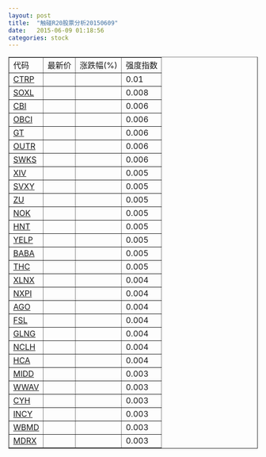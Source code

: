 ```yaml
---
layout: post
title:  "触碰R20股票分析20150609"
date:   2015-06-09 01:18:56
categories: stock
---
```

<script type="text/javascript">
var stockList = []
stockList.push('gb_ctrp');
stockList.push('gb_soxl');
stockList.push('gb_cbi');
stockList.push('gb_obci');
stockList.push('gb_gt');
stockList.push('gb_outr');
stockList.push('gb_swks');
stockList.push('gb_xiv');
stockList.push('gb_svxy');
stockList.push('gb_zu');
stockList.push('gb_nok');
stockList.push('gb_hnt');
stockList.push('gb_yelp');
stockList.push('gb_baba');
stockList.push('gb_thc');
stockList.push('gb_xlnx');
stockList.push('gb_nxpi');
stockList.push('gb_ago');
stockList.push('gb_fsl');
stockList.push('gb_glng');
stockList.push('gb_nclh');
stockList.push('gb_hca');
stockList.push('gb_midd');
stockList.push('gb_wwav');
stockList.push('gb_cyh');
stockList.push('gb_incy');
stockList.push('gb_wbmd');
stockList.push('gb_mdrx');
</script>

<table border="1">
 <tr>
 <td>代码</td>
  <td>最新价</td>
  <td>涨跌幅(%)</td>
 <td>强度指数</td>
</tr>
  <tr id="ctrp"><td><a href="http://stock.finance.sina.com.cn/usstock/quotes/CTRP.html" target="_blank">CTRP</a></td><td></td><td></td><td>0.01</td></tr>
  <tr id="soxl"><td><a href="http://stock.finance.sina.com.cn/usstock/quotes/SOXL.html" target="_blank">SOXL</a></td><td></td><td></td><td>0.008</td></tr>
  <tr id="cbi"><td><a href="http://stock.finance.sina.com.cn/usstock/quotes/CBI.html" target="_blank">CBI</a></td><td></td><td></td><td>0.006</td></tr>
  <tr id="obci"><td><a href="http://stock.finance.sina.com.cn/usstock/quotes/OBCI.html" target="_blank">OBCI</a></td><td></td><td></td><td>0.006</td></tr>
  <tr id="gt"><td><a href="http://stock.finance.sina.com.cn/usstock/quotes/GT.html" target="_blank">GT</a></td><td></td><td></td><td>0.006</td></tr>
  <tr id="outr"><td><a href="http://stock.finance.sina.com.cn/usstock/quotes/OUTR.html" target="_blank">OUTR</a></td><td></td><td></td><td>0.006</td></tr>
  <tr id="swks"><td><a href="http://stock.finance.sina.com.cn/usstock/quotes/SWKS.html" target="_blank">SWKS</a></td><td></td><td></td><td>0.006</td></tr>
  <tr id="xiv"><td><a href="http://stock.finance.sina.com.cn/usstock/quotes/XIV.html" target="_blank">XIV</a></td><td></td><td></td><td>0.005</td></tr>
  <tr id="svxy"><td><a href="http://stock.finance.sina.com.cn/usstock/quotes/SVXY.html" target="_blank">SVXY</a></td><td></td><td></td><td>0.005</td></tr>
  <tr id="zu"><td><a href="http://stock.finance.sina.com.cn/usstock/quotes/ZU.html" target="_blank">ZU</a></td><td></td><td></td><td>0.005</td></tr>
  <tr id="nok"><td><a href="http://stock.finance.sina.com.cn/usstock/quotes/NOK.html" target="_blank">NOK</a></td><td></td><td></td><td>0.005</td></tr>
  <tr id="hnt"><td><a href="http://stock.finance.sina.com.cn/usstock/quotes/HNT.html" target="_blank">HNT</a></td><td></td><td></td><td>0.005</td></tr>
  <tr id="yelp"><td><a href="http://stock.finance.sina.com.cn/usstock/quotes/YELP.html" target="_blank">YELP</a></td><td></td><td></td><td>0.005</td></tr>
  <tr id="baba"><td><a href="http://stock.finance.sina.com.cn/usstock/quotes/BABA.html" target="_blank">BABA</a></td><td></td><td></td><td>0.005</td></tr>
  <tr id="thc"><td><a href="http://stock.finance.sina.com.cn/usstock/quotes/THC.html" target="_blank">THC</a></td><td></td><td></td><td>0.005</td></tr>
  <tr id="xlnx"><td><a href="http://stock.finance.sina.com.cn/usstock/quotes/XLNX.html" target="_blank">XLNX</a></td><td></td><td></td><td>0.004</td></tr>
  <tr id="nxpi"><td><a href="http://stock.finance.sina.com.cn/usstock/quotes/NXPI.html" target="_blank">NXPI</a></td><td></td><td></td><td>0.004</td></tr>
  <tr id="ago"><td><a href="http://stock.finance.sina.com.cn/usstock/quotes/AGO.html" target="_blank">AGO</a></td><td></td><td></td><td>0.004</td></tr>
  <tr id="fsl"><td><a href="http://stock.finance.sina.com.cn/usstock/quotes/FSL.html" target="_blank">FSL</a></td><td></td><td></td><td>0.004</td></tr>
  <tr id="glng"><td><a href="http://stock.finance.sina.com.cn/usstock/quotes/GLNG.html" target="_blank">GLNG</a></td><td></td><td></td><td>0.004</td></tr>
  <tr id="nclh"><td><a href="http://stock.finance.sina.com.cn/usstock/quotes/NCLH.html" target="_blank">NCLH</a></td><td></td><td></td><td>0.004</td></tr>
  <tr id="hca"><td><a href="http://stock.finance.sina.com.cn/usstock/quotes/HCA.html" target="_blank">HCA</a></td><td></td><td></td><td>0.004</td></tr>
  <tr id="midd"><td><a href="http://stock.finance.sina.com.cn/usstock/quotes/MIDD.html" target="_blank">MIDD</a></td><td></td><td></td><td>0.003</td></tr>
  <tr id="wwav"><td><a href="http://stock.finance.sina.com.cn/usstock/quotes/WWAV.html" target="_blank">WWAV</a></td><td></td><td></td><td>0.003</td></tr>
  <tr id="cyh"><td><a href="http://stock.finance.sina.com.cn/usstock/quotes/CYH.html" target="_blank">CYH</a></td><td></td><td></td><td>0.003</td></tr>
  <tr id="incy"><td><a href="http://stock.finance.sina.com.cn/usstock/quotes/INCY.html" target="_blank">INCY</a></td><td></td><td></td><td>0.003</td></tr>
  <tr id="wbmd"><td><a href="http://stock.finance.sina.com.cn/usstock/quotes/WBMD.html" target="_blank">WBMD</a></td><td></td><td></td><td>0.003</td></tr>
  <tr id="mdrx"><td><a href="http://stock.finance.sina.com.cn/usstock/quotes/MDRX.html" target="_blank">MDRX</a></td><td></td><td></td><td>0.003</td></tr>
</table>
